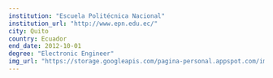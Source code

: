 ```yaml
---
institution: "Escuela Politécnica Nacional"
institution_url: "http://www.epn.edu.ec/"
city: Quito
country: Ecuador
end_date: 2012-10-01
degree: "Electronic Engineer"
img_url: "https://storage.googleapis.com/pagina-personal.appspot.com/img_institutions/epn.png"
---
```

